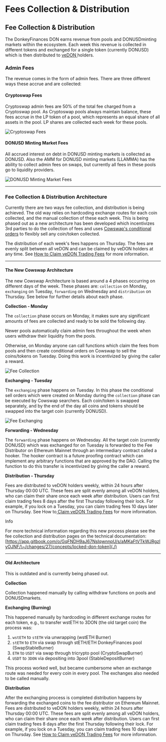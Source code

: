 # Fees Collection & Distribution

## Fee Collection & Distribution

The DonkeyFinances DON earns revenue from pools and DONUSDminting markets within the ecosystem. Each week this revenue is collected in different tokens and exchanged for a single token (currently DONUSD) which is then distributed to [veDON ](./)holders.

### **Admin Fees** <a href="#admin-fees" id="admin-fees"></a>

The revenue comes in the form of admin fees. There are three different ways these accrue and are collected:

#### **Cryptoswap Fees** <a href="#cryptoswap-fees" id="cryptoswap-fees"></a>

Cryptoswap admin fees are 50% of the total fee charged from a Cryptoswap pool. As Cryptoswap pools always maintain balance, these fees accrue in the LP token of a pool, which represents an equal share of all assets in the pool. LP shares are collected each week for these pools.

![Cryptoswap Fees](https://resources.curve.fi/images/governance/cryptoswap\_fees.svg)

#### **DONUSD Minting Market Fees** <a href="#crvusd-minting-market-fees" id="crvusd-minting-market-fees"></a>

All accrued interest on debt in DONUSD minting markets is collected as DONUSD. Also the AMM for DONUSD minting markets (LLAMMA) has the ability to collect admin fees on swaps, but currently all fees in these pools go to liquidity providers.

![DONUSD Minting Market Fees](https://resources.curve.fi/images/governance/crvusd\_fees.svg)

***

### **Fee Collection & Distribution Architecture** <a href="#fee-collection-distribution-architecture" id="fee-collection-distribution-architecture"></a>

Currently there are two ways fee collection, and distribution is being achieved. The old way relies on hardcoding exchange routes for each coin collected, and the manual collection of these each week. This is being phased out as a new architecture has been developed which incentivizes 3rd parties to do the collection of fees and uses [Cowswap's conditional orders](https://blog.cow.fi/introducing-the-programmatic-order-framework-from-cow-protocol-088a14cb0375) to flexibly sell any coin/token collected.

The distribution of each week's fees happens on Thursday. The fees are evenly split between all veDON and can be claimed by veDON holders at any time. See [How to Claim veDON Trading Fees](claiming-trading-fees.md) for more information.

***

#### **The New Cowswap Architecture** <a href="#the-new-cowswap-architecture" id="the-new-cowswap-architecture"></a>

The new Cowswap Architecture is based around a 4 phases occurring on different days of the week. These phases are: `collection` on Monday, `exchanging` on Tuesday, `forwarding` on Wednesday and `distribution` on Thursday. See below for further details about each phase.

**Collection - Monday**

The `collection` phase occurs on Monday, it makes sure any significant amounts of fees are collected and ready to be sold the following day.

Newer pools automatically claim admin fees throughout the week when users withdraw their liquidity from the pools.

Otherwise, on Monday anyone can call functions which claim the fees from pools and then create conditional orders on Cowswap to sell the coins/tokens on Tuesday. Doing this work is incentivized by giving the caller a reward.

![Fee Collection](https://resources.curve.fi/images/governance/fee\_collecting\_phase.svg)

**Exchanging - Tuesday**

The `exchanging` phase happens on Tuesday. In this phase the conditional sell orders which were created on Monday during the `collection` phase can be executed by Cowswap searchers. Each coin/token is swapped separately, and by the end of the day all coins and tokens should be swapped into the target coin (currently DONUSD).

![Fee Exchanging](https://resources.curve.fi/images/governance/fee\_exchanging\_phase.svg)

**Forwarding - Wednesday**

The `forwarding` phase happens on Wednesday. All the target coin (currently DONUSD) which was exchanged for on Tuesday is forwarded to the Fee Distributor on Ethereum Mainnet through an intermediary contract called a hooker. The hooker contract is a future proofing contract which can implement any arbitrary functions that are approved by the DAO. Calling the function to do this transfer is incentivized by giving the caller a reward.

**Distribution - Thursday**

Fees are distributed to veDON holders weekly, within 24 hours after Thursday 00:00 UTC. These fees are split evenly among all veDON holders, who can claim their share once each week after distribution. Users can first claim trading fees 8 days after the first Thursday following their lock. For example, if you lock on a Tuesday, you can claim trading fees 10 days later on Thursday. See How to[ Claim veDON Trading Fees](claiming-trading-fees.md) for more information.

Info

For more technical information regarding this new process please see the fee collection and distribution pages on the technical documentation: [https://app.gitbook.com/o/GqFNDH9aJ67NsIqwnnpU/s/aMKaFtVTkWJRgzlyOJNF/\~/changes/27/concepts/locked-don-token](./)

***

#### **Old Architecture** <a href="#old-architecture" id="old-architecture"></a>

This is outdated and is currently being phased out.

**Collection**

Collection happened manually by calling withdraw functions on pools and DONUSDmarkets.

**Exchanging (Burning)**

This happened manually by hardcoding in different exchange routes for each token, e.g., to transfer wstETH to 3DON (the old target coin) the process was:

1. `wstETH` to `stETH` via unwrapping (wstETH Burner)
2. `stETH` to `ETH` via swap through stETH/ETH DonkeyFinances pool (SwapStableBurner)
3. `ETH` to `USDT` via swap through tricrypto pool (CryptoSwapBurner)
4. `USDT` to `3DON` via depositing into 3pool (StableDepositBurner)

This process worked well, but became cumbersome when an exchange route was needed for every coin in every pool. The exchanges also needed to be called manually.

**Distribution**

After the exchanging process is completed distribution happens by forwarding the exchanged coins to the fee distributor on Ethereum Mainnet. Fees are distributed to veDON holders weekly, within 24 hours after Thursday 00:00 UTC. These fees are split evenly among all veDON holders, who can claim their share once each week after distribution. Users can first claim trading fees 8 days after the first Thursday following their lock. For example, if you lock on a Tuesday, you can claim trading fees 10 days later on Thursday. See [How to Claim veDON Trading Fees](claiming-trading-fees.md) for more information.

